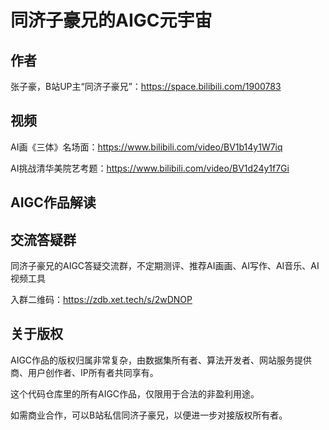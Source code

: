 # 同济子豪兄的AIGC元宇宙

## 作者

张子豪，B站UP主“同济子豪兄”：https://space.bilibili.com/1900783

## 视频

AI画《三体》名场面：https://www.bilibili.com/video/BV1b14y1W7iq

AI挑战清华美院艺考题：https://www.bilibili.com/video/BV1d24y1f7Gi

## AIGC作品解读



## 交流答疑群

同济子豪兄的AIGC答疑交流群，不定期测评、推荐AI画画、AI写作、AI音乐、AI视频工具

入群二维码：https://zdb.xet.tech/s/2wDNOP

## 关于版权

AIGC作品的版权归属非常复杂，由数据集所有者、算法开发者、网站服务提供商、用户创作者、IP所有者共同享有。

这个代码仓库里的所有AIGC作品，仅限用于合法的非盈利用途。

如需商业合作，可以B站私信同济子豪兄，以便进一步对接版权所有者。
